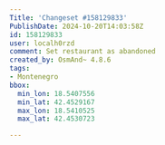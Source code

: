```yaml
---
Title: 'Changeset #158129833'
PublishDate: 2024-10-20T14:03:58Z
id: 158129833
user: localh0rzd
comment: Set restaurant as abandoned
created_by: OsmAnd~ 4.8.6
tags:
- Montenegro
bbox:
  min_lon: 18.5407556
  min_lat: 42.4529167
  max_lon: 18.5410525
  max_lat: 42.4530723

---
```

